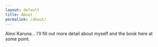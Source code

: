 ```yaml
---
layout: default
title: About
permalink: /about/
---
```


Alexi Karuna… I’ll fill out more detail about myself and the book here at some point. 

